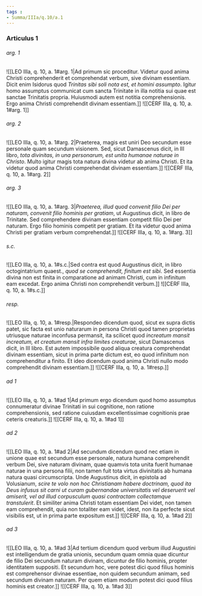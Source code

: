 ```yaml
---
tags : 
- Summa/IIIa/q.10/a.1
---
```


### Articulus 1

###### arg. 1
![[LEO IIIa, q. 10, a. 1#arg. 1|Ad primum sic proceditur. Videtur quod anima Christi comprehenderit et comprehendat verbum, sive divinam essentiam. Dicit enim Isidorus quod *Trinitas sibi soli nota est, et homini assumpto*. Igitur homo assumptus communicat cum sancta Trinitate in illa notitia sui quae est sanctae Trinitatis propria. Huiusmodi autem est notitia comprehensionis. Ergo anima Christi comprehendit divinam essentiam.]]
![[CERF IIIa, q. 10, a. 1#arg. 1]]

###### arg. 2
![[LEO IIIa, q. 10, a. 1#arg. 2|Praeterea, magis est uniri Deo secundum esse personale quam secundum visionem. Sed, sicut Damascenus dicit, in III libro, *tota divinitas, in una personarum, est unita humanae naturae in Christo*. Multo igitur magis tota natura divina videtur ab anima Christi. Et ita videtur quod anima Christi comprehendat divinam essentiam.]]
![[CERF IIIa, q. 10, a. 1#arg. 2]]

###### arg. 3
![[LEO IIIa, q. 10, a. 1#arg. 3|*Praeterea, illud quod convenit filio Dei per naturam, convenit filio hominis per gratiam*, ut Augustinus dicit, in libro de Trinitate. Sed comprehendere divinam essentiam competit filio Dei per naturam. Ergo filio hominis competit per gratiam. Et ita videtur quod anima Christi per gratiam verbum comprehendat.]]
![[CERF IIIa, q. 10, a. 1#arg. 3]]

###### s.c.
![[LEO IIIa, q. 10, a. 1#s.c.|Sed contra est quod Augustinus dicit, in libro octogintatrium quaest., *quod se comprehendit, finitum est sibi*. Sed essentia divina non est finita in comparatione ad animam Christi, cum in infinitum eam excedat. Ergo anima Christi non comprehendit verbum.]]
![[CERF IIIa, q. 10, a. 1#s.c.]]

###### resp.
![[LEO IIIa, q. 10, a. 1#resp.|Respondeo dicendum quod, sicut ex supra dictis patet, sic facta est unio naturarum in persona Christi quod tamen proprietas utriusque naturae inconfusa permansit, ita scilicet quod *increatum mansit increatum, et creatum mansit infra limites creaturae*, sicut Damascenus dicit, in III libro. Est autem impossibile quod aliqua creatura comprehendat divinam essentiam, sicut in prima parte dictum est, eo quod infinitum non comprehenditur a finito. Et ideo dicendum quod anima Christi nullo modo comprehendit divinam essentiam.]]
![[CERF IIIa, q. 10, a. 1#resp.]]

###### ad 1
![[LEO IIIa, q. 10, a. 1#ad 1|Ad primum ergo dicendum quod homo assumptus connumeratur divinae Trinitati in sui cognitione, non ratione comprehensionis, sed ratione cuiusdam excellentissimae cognitionis prae ceteris creaturis.]]
![[CERF IIIa, q. 10, a. 1#ad 1]]

###### ad 2
![[LEO IIIa, q. 10, a. 1#ad 2|Ad secundum dicendum quod nec etiam in unione quae est secundum esse personale, natura humana comprehendit verbum Dei, sive naturam divinam, quae quamvis tota unita fuerit humanae naturae in una persona filii, non tamen fuit tota virtus divinitatis ab humana natura quasi circumscripta. Unde Augustinus dicit, in epistola ad Volusianum, *scire te volo non hoc Christianam habere doctrinam, quod ita Deus infusus sit carni ut curam gubernandae universitatis vel deseruerit vel amiserit, vel ad illud corpusculum quasi contractam collectamque transtulerit*. Et similiter anima Christi totam essentiam Dei videt, non tamen eam comprehendit, quia non totaliter eam videt, idest, non ita perfecte sicut visibilis est, ut in prima parte expositum est.]]
![[CERF IIIa, q. 10, a. 1#ad 2]]

###### ad 3
![[LEO IIIa, q. 10, a. 1#ad 3|Ad tertium dicendum quod verbum illud Augustini est intelligendum de gratia unionis, secundum quam omnia quae dicuntur de filio Dei secundum naturam divinam, dicuntur de filio hominis, propter identitatem suppositi. Et secundum hoc, vere potest dici quod filius hominis est comprehensor divinae essentiae, non quidem secundum animam, sed secundum divinam naturam. Per quem etiam modum potest dici quod filius hominis est creator.]]
![[CERF IIIa, q. 10, a. 1#ad 3]]

